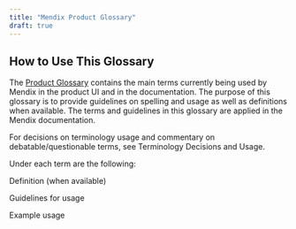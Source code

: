 ```yaml
---
title: "Mendix Product Glossary"
draft: true
---
```


## How to Use This Glossary

The [Product Glossary](glossary) contains the main terms currently being used by Mendix in the product UI and in the documentation. The purpose of this glossary is to provide guidelines on spelling and usage as well as definitions when available. The terms and guidelines in this glossary are applied in the Mendix documentation.

For decisions on terminology usage and commentary on debatable/questionable terms, see Terminology Decisions and Usage.

Under each term are the following:

Definition (when available)

Guidelines for usage

Example usage
